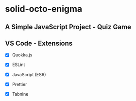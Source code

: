 # solid-octo-enigma

## A Simple JavaScript Project - Quiz Game



















## VS Code - Extensions

- [x] Quokka.js 
- [x] ESLint
- [x] JavaScript (ES6) 
- [x] Prettier
- [x] Tabnine 

